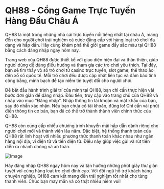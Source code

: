 # QH88 - Cổng Game Trực Tuyến Hàng Đầu Châu Á

QH88 là một trong những nhà cái trực tuyến nổi tiếng nhất tại châu Á, mang đến cho người chơi trải nghiệm cá cược đẳng cấp với hàng loạt trò chơi đa dạng và hấp dẫn. Hãy cùng khám phá thế giới game đầy sắc màu tại QH88 bằng cách đăng nhập ngay hôm nay.

Trang web của QH88 được thiết kế với giao diện hiện đại và thân thiện, giúp người dùng dễ dàng điều hướng và tham gia các trò chơi yêu thích. Tại đây, bạn sẽ tìm thấy vô số trò chơi từ casino trực tuyến, slot game, thể thao ảo đến xổ số quốc tế. Mỗi trò chơi đều được cập nhật liên tục và đảm bảo tính công bằng, minh bạch để tạo niềm tin tuyệt đối cho người chơi.

Để bắt đầu hành trình giải trí của mình tại QH88, bạn chỉ cần thực hiện vài bước đơn giản để đăng nhập. Đầu tiên, truy cập vào trang chủ của QH88 và nhấp vào mục "Đăng nhập". Nhập thông tin tài khoản và mật khẩu của bạn, sau đó nhấn xác nhận. Nếu bạn chưa có tài khoản, đừng lo! Chỉ cần vài phút điền thông tin cơ bản, bạn đã có thể trở thành thành viên chính thức của QH88.

QH88 còn cung cấp nhiều chương trình khuyến mãi hấp dẫn dành riêng cho người chơi mới và thành viên lâu năm. Đặc biệt, hệ thống thanh toán của QH88 rất linh hoạt với nhiều phương thức thanh toán khác nhau như ngân hàng nội địa, ví điện tử và tiền điện tử. Điều này giúp việc gửi và rút tiền diễn ra nhanh chóng và an toàn.

![Image](https://github.com/user-attachments/assets/bd51ea9f-0666-407b-a7a7-98ead6de688c)

Hãy đăng nhập QH88 ngay hôm nay và tận hưởng những phút giây thư giãn tuyệt vời cùng hàng loạt trò chơi đỉnh cao. Với đội ngũ hỗ trợ khách hàng chuyên nghiệp, QH88 cam kết mang đến trải nghiệm tốt nhất cho từng thành viên. Chúc bạn may mắn và có thật nhiều niềm vui!